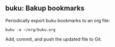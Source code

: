 ## buku: Bakup bookmarks

Periodically export buku bookmarks to an org file:

`buku -e ~/org/buku.org`

Add, commit, and push the updated file to Git.

